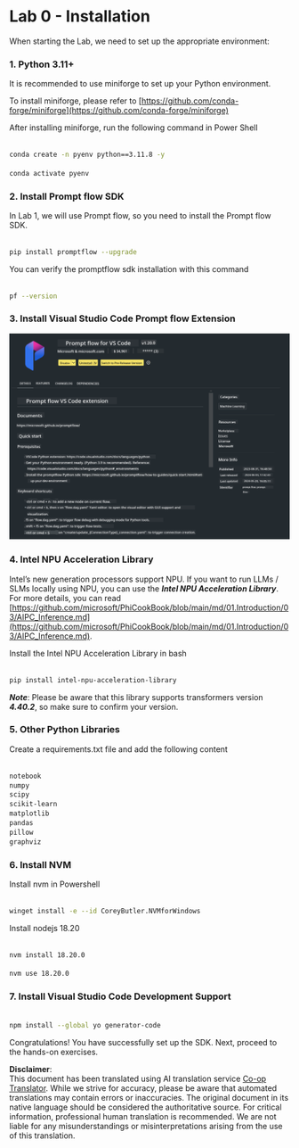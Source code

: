 <!--
CO_OP_TRANSLATOR_METADATA:
{
  "original_hash": "a4ef39027902e82f2c33d568d2a2259a",
  "translation_date": "2025-07-17T03:47:22+00:00",
  "source_file": "md/02.Application/02.Code/Phi3/VSCodeExt/HOL/AIPC/01.Installations.md",
  "language_code": "en"
}
-->
# **Lab 0 - Installation**

When starting the Lab, we need to set up the appropriate environment:

### **1. Python 3.11+**

It is recommended to use miniforge to set up your Python environment.

To install miniforge, please refer to [https://github.com/conda-forge/miniforge](https://github.com/conda-forge/miniforge)

After installing miniforge, run the following command in Power Shell

```bash

conda create -n pyenv python==3.11.8 -y

conda activate pyenv

```

### **2. Install Prompt flow SDK**

In Lab 1, we will use Prompt flow, so you need to install the Prompt flow SDK.

```bash

pip install promptflow --upgrade

```

You can verify the promptflow sdk installation with this command

```bash

pf --version

```

### **3. Install Visual Studio Code Prompt flow Extension**

![pf](../../../../../../../../../translated_images/pf_ext.8cf76b5846e9b8562b0dd276004237b3ff3797066b9f912d39c0ae6c88b35878.en.png)

### **4. Intel NPU Acceleration Library**

Intel’s new generation processors support NPU. If you want to run LLMs / SLMs locally using NPU, you can use the ***Intel NPU Acceleration Library***. For more details, you can read [https://github.com/microsoft/PhiCookBook/blob/main/md/01.Introduction/03/AIPC_Inference.md](https://github.com/microsoft/PhiCookBook/blob/main/md/01.Introduction/03/AIPC_Inference.md).

Install the Intel NPU Acceleration Library in bash

```bash

pip install intel-npu-acceleration-library

```

***Note***: Please be aware that this library supports transformers version ***4.40.2***, so make sure to confirm your version.

### **5. Other Python Libraries**

Create a requirements.txt file and add the following content

```txt

notebook
numpy 
scipy 
scikit-learn 
matplotlib 
pandas 
pillow 
graphviz

```

### **6. Install NVM**

Install nvm in Powershell

```bash

winget install -e --id CoreyButler.NVMforWindows

```

Install nodejs 18.20

```bash

nvm install 18.20.0

nvm use 18.20.0

```

### **7. Install Visual Studio Code Development Support**

```bash

npm install --global yo generator-code

```

Congratulations! You have successfully set up the SDK. Next, proceed to the hands-on exercises.

**Disclaimer**:  
This document has been translated using AI translation service [Co-op Translator](https://github.com/Azure/co-op-translator). While we strive for accuracy, please be aware that automated translations may contain errors or inaccuracies. The original document in its native language should be considered the authoritative source. For critical information, professional human translation is recommended. We are not liable for any misunderstandings or misinterpretations arising from the use of this translation.